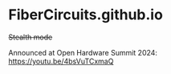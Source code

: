 # FiberCircuits.github.io
<strike>Stealth mode</strike>

Announced at Open Hardware Summit 2024: https://youtu.be/4bsVuTCxmaQ
